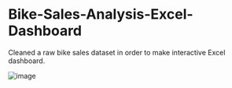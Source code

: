 # Bike-Sales-Analysis-Excel-Dashboard
Cleaned a raw bike sales dataset in order to make interactive Excel dashboard.


![image](https://github.com/user-attachments/assets/b9ba6757-126c-4e88-b4a9-38960b8ce717)
